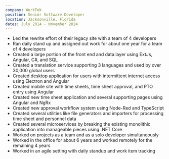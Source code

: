```yaml
---
company: WerkTek
position: Senior Software Developer
location: Jacksonville, Florida
dates: July 2014 - November 2024
---
```


- Led the rewrite effort of their legacy site with a team of 4 developers
- Ran daily stand up and assigned out work for about one year for a team of 4 developers
- Created a large portion of the front end and data layer using ExtJs, Angular, C#, and SQL
- Created a translation service supporting 3 languages and used by over 30,000 global users
- Created desktop application for users with intermittent internet access using Electron and Angular
- Created mobile site with time sheets, time sheet approval, and PTO entry using Angular
- Created new time sheet application and several supporting pages using Angular and NgRx
- Created new approval workflow system using Node-Red and TypeScript
- Created several utilities like file generators and importers for processing time sheet and personnel data
- Created several microservices by breaking the existing monolithic application into manageable pieces using .NET Core
- Worked on projects as a team and as a solo developer simultaneously
- Worked in the office for about 6 years and worked remotely for the remaining 4 years
- Worked in an agile setting with daily standup and work item tracking

